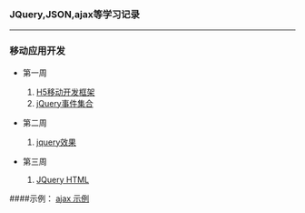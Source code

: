 ### JQuery,JSON,ajax等学习记录
***
### 移动应用开发
- 第一周
	1. [H5移动开发框架](./mad/JQuery/1-1.html)
	2. [jQuery事件集合](./mad/JQuery/1-2.html)

- 第二周
	1. [jquery效果](./mad/JQuery/2-1.html)

- 第三周
	1. [JQuery HTML](./mad/JQuery/3-1.html)

####示例：
[ajax 示例](./mad/ajax)